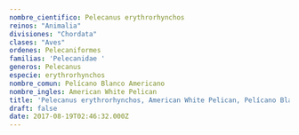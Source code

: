 ```yaml
---
nombre_cientifico: Pelecanus erythrorhynchos
reinos: "Animalia"
divisiones: "Chordata"
clases: "Aves"
ordenes: Pelecaniformes
familias: 'Pelecanidae '
generos: Pelecanus
especie: erythrorhynchos
nombre_comun: Pelícano Blanco Americano
nombre_ingles: American White Pelican
title: 'Pelecanus erythrorhynchos, American White Pelican, Pelícano Blanco Americano'
draft: false
date: 2017-08-19T02:46:32.000Z
---
```


